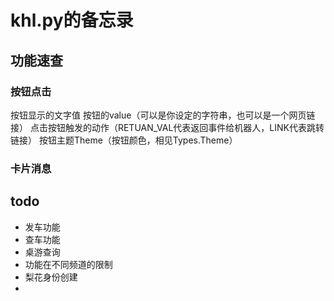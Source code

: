 <!--
 * @Author: Gakki && 739150373@qq.com
 * @Date: 2024-03-20 19:28:45
 * @LastEditors: Gakki
 * @LastEditTime: 2024-03-20 19:33:35
 * @Description: 桌游机器人梨花酱(KOOK版)
 * 联系QQ:739150373
-->
# khl.py的备忘录

## 功能速查

### 按钮点击

按钮显示的文字值
按钮的value（可以是你设定的字符串，也可以是一个网页链接）
点击按钮触发的动作（RETUAN_VAL代表返回事件给机器人，LINK代表跳转链接）
按钮主题Theme（按钮颜色，相见Types.Theme）

### 卡片消息










## todo
- 发车功能
- 查车功能
- 桌游查询
- 功能在不同频道的限制
- 梨花身份创建
- 